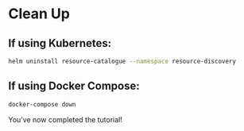 # Clean Up

## If using Kubernetes:

```bash
helm uninstall resource-catalogue --namespace resource-discovery
```

## If using Docker Compose:

```bash
docker-compose down
```

You’ve now completed the tutorial!
